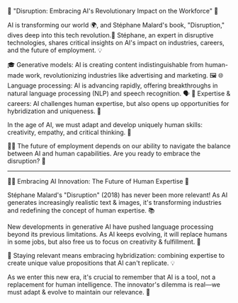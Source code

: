 

🚀 "Disruption: Embracing AI's Revolutionary Impact on the Workforce" 💼

AI is transforming our world 🌍, and Stéphane Malard's book, "Disruption," dives deep into this tech revolution.📘 Stéphane, an expert in disruptive technologies, shares critical insights on AI's impact on industries, careers, and the future of employment. 💡

🎓 Generative models: AI is creating content indistinguishable from human-made work, revolutionizing industries like advertising and marketing. 🖼️ 🌐 Language processing: AI is advancing rapidly, offering breakthroughs in natural language processing (NLP) and speech recognition. 🗣️ 🔬 Expertise & careers: AI challenges human expertise, but also opens up opportunities for hybridization and uniqueness. 🧠

In the age of AI, we must adapt and develop uniquely human skills: creativity, empathy, and critical thinking. 🎨

🤖💼 The future of employment depends on our ability to navigate the balance between AI and human capabilities. Are you ready to embrace the disruption? 🌟

-------------------------------------------------------

🤖🧠 Embracing AI Innovation: The Future of Human Expertise 🌟

Stéphane Malard's "Disruption" (2018) has never been more relevant! As AI generates increasingly realistic text & images, it's transforming industries and redefining the concept of human expertise. 📚

New developments in generative AI have pushed language processing beyond its previous limitations. As AI keeps evolving, it will replace humans in some jobs, but also free us to focus on creativity & fulfillment. 🎨

🔑 Staying relevant means embracing hybridization: combining expertise to create unique value propositions that AI can't replicate. 💡

As we enter this new era, it's crucial to remember that AI is a tool, not a replacement for human intelligence. The innovator's dilemma is real—we must adapt & evolve to maintain our relevance. 🚀